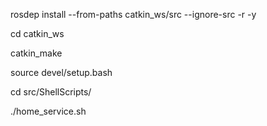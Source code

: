 rosdep install --from-paths catkin_ws/src --ignore-src -r -y

cd catkin_ws

catkin_make

source devel/setup.bash

cd src/ShellScripts/

./home_service.sh
